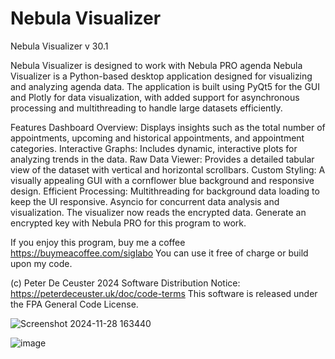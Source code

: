 # Nebula Visualizer
Nebula Visualizer v 30.1

Nebula Visualizer is designed to work with Nebula PRO agenda
Nebula Visualizer is a Python-based desktop application designed for visualizing and analyzing agenda data. The application is built using PyQt5 for the GUI and Plotly for data visualization, with added support for asynchronous processing and multithreading to handle large datasets efficiently.

Features
Dashboard Overview: Displays insights such as the total number of appointments, upcoming and historical appointments, and appointment categories.
Interactive Graphs: Includes dynamic, interactive plots for analyzing trends in the data.
Raw Data Viewer: Provides a detailed tabular view of the dataset with vertical and horizontal scrollbars.
Custom Styling: A visually appealing GUI with a cornflower blue background and responsive design.
Efficient Processing:
Multithreading for background data loading to keep the UI responsive.
Asyncio for concurrent data analysis and visualization.
The visualizer now reads the encrypted data.
Generate an encrypted key with Nebula PRO for this program to work.

If you enjoy this program, buy me a coffee https://buymeacoffee.com/siglabo
You can use it free of charge or build upon my code. 
 
(c) Peter De Ceuster 2024
Software Distribution Notice: https://peterdeceuster.uk/doc/code-terms 
This software is released under the FPA General Code License.

![Screenshot 2024-11-28 163440](https://github.com/user-attachments/assets/e44a8062-6da8-4b81-b537-0f78f3a0f6eb)


![image](https://github.com/user-attachments/assets/4e263a21-773b-4b39-a0d0-ae4788cd0df5)

 
